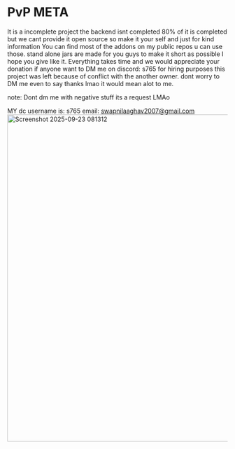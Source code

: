 # PvP META 

It is a incomplete project the backend isnt completed 80% of it is completed but we cant provide it open source so make it your self and just for kind information 
You can find most of the addons on my public repos u can use those. stand alone jars are made for you guys to make it short as possible I hope you give like it. 
Everything takes time and we would appreciate your donation if anyone want to DM me on discord: s765 for hiring purposes this project was left because of conflict
with the another owner. dont worry to DM me even to say thanks lmao it would mean alot to me. 

note: Dont dm me with negative stuff its a request LMAo

MY dc username is: s765 
email: swapnilaaghav2007@gmail.com
<img width="1366" height="747" alt="Screenshot 2025-09-23 081312" src="https://github.com/user-attachments/assets/7a2cf3c5-a17d-4d10-9ac2-8517e57d6cf3" />
